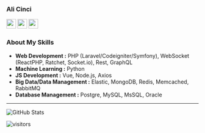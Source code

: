 ### Ali Cinci
<p>
<a href="https://www.linkedin.com/in/ali-cinci/"><img src="https://img.shields.io/badge/linkedin-%230077b5.svg?&style=for-the-badge&logo=linkedin&logoColor=white" height=25></a>
<a href="https://medium.com/@alicinci.dev"><img src="https://img.shields.io/badge/medium-%2312100E.svg?&style=for-the-badge&logo=medium&logoColor=white" height=25></a> 
<a href="https://twitter.com/acncii"><img src="https://img.shields.io/badge/twitter-%231DA1F2.svg?&style=for-the-badge&logo=twitter&logoColor=white" height=25></a> 
</p>

### About My Skills

-  **Web Development :** PHP (Laravel/Codeigniter/Symfony), WebSocket (ReactPHP, Ratchet, Socket.io), Rest, GraphQL
-  **Machine Learning :** Python
-  **JS Development :** Vue, Node.js, Axios
-  **Big Data/Data Management :** Elastic, MongoDB, Redis, Memcached, RabbitMQ
-  **Database Management :** Postgre, MySQL, MsSQL, Oracle

---------------------------------------------------------------------------------------------------------------------------------------------------------------------------------

![GitHub Stats](https://github-readme-stats.vercel.app/api?username=alicinci&show_icons=true)

![visitors](https://img.shields.io/badge/dynamic/json?color=informational&label=visits&query=value&url=https%3A%2F%2Fapi.countapi.xyz%2Fhit%2Falicinci.alicinci%2Freadme)
